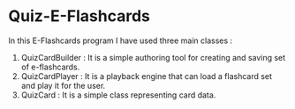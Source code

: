 # Quiz-E-Flashcards

In this E-Flashcards program I have used three main classes : 
1. QuizCardBuilder : It is a simple authoring tool for creating and saving set of e-flashcards. 
2. QuizCardPlayer : It is a playback engine that can load a flashcard set and play it for the user. 
3. QuizCard : It is a simple class representing card data.
